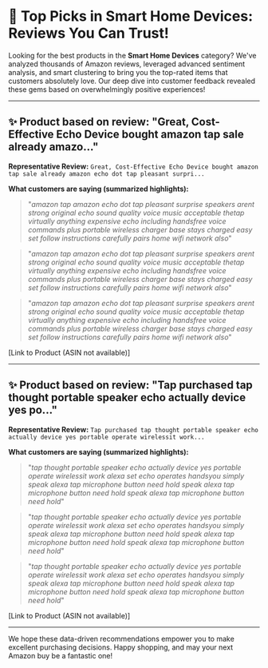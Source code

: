 # 🌟 Top Picks in Smart Home Devices: Reviews You Can Trust!

Looking for the best products in the **Smart Home Devices** category? We've analyzed thousands of Amazon reviews, leveraged advanced sentiment analysis, and smart clustering to bring you the top-rated items that customers absolutely love. Our deep dive into customer feedback revealed these gems based on overwhelmingly positive experiences!

--- 

## ✨ Product based on review: "Great, Cost-Effective Echo Device bought amazon tap sale already amazo..."

**Representative Review:** `Great, Cost-Effective Echo Device bought amazon tap sale already amazon echo dot tap pleasant surpri...`

**What customers are saying (summarized highlights):**

> "*amazon tap amazon echo dot tap pleasant surprise speakers arent strong original echo sound quality voice music acceptable thetap virtually anything expensive echo including handsfree voice commands plus portable wireless charger base stays charged easy set follow instructions carefully pairs home wifi network also*"

> "*amazon tap amazon echo dot tap pleasant surprise speakers arent strong original echo sound quality voice music acceptable thetap virtually anything expensive echo including handsfree voice commands plus portable wireless charger base stays charged easy set follow instructions carefully pairs home wifi network also*"

> "*amazon tap amazon echo dot tap pleasant surprise speakers arent strong original echo sound quality voice music acceptable thetap virtually anything expensive echo including handsfree voice commands plus portable wireless charger base stays charged easy set follow instructions carefully pairs home wifi network also*"

[Link to Product (ASIN not available)]

--- 

## ✨ Product based on review: "Tap purchased tap thought portable speaker echo actually device yes po..."

**Representative Review:** `Tap purchased tap thought portable speaker echo actually device yes portable operate wirelessit work...`

**What customers are saying (summarized highlights):**

> "*tap thought portable speaker echo actually device yes portable operate wirelessit work alexa set echo operates handsyou simply speak alexa tap microphone button need hold speak alexa tap microphone button need hold speak alexa tap microphone button need hold*"

> "*tap thought portable speaker echo actually device yes portable operate wirelessit work alexa set echo operates handsyou simply speak alexa tap microphone button need hold speak alexa tap microphone button need hold speak alexa tap microphone button need hold*"

> "*tap thought portable speaker echo actually device yes portable operate wirelessit work alexa set echo operates handsyou simply speak alexa tap microphone button need hold speak alexa tap microphone button need hold speak alexa tap microphone button need hold*"

[Link to Product (ASIN not available)]

--- 

We hope these data-driven recommendations empower you to make excellent purchasing decisions. Happy shopping, and may your next Amazon buy be a fantastic one!
